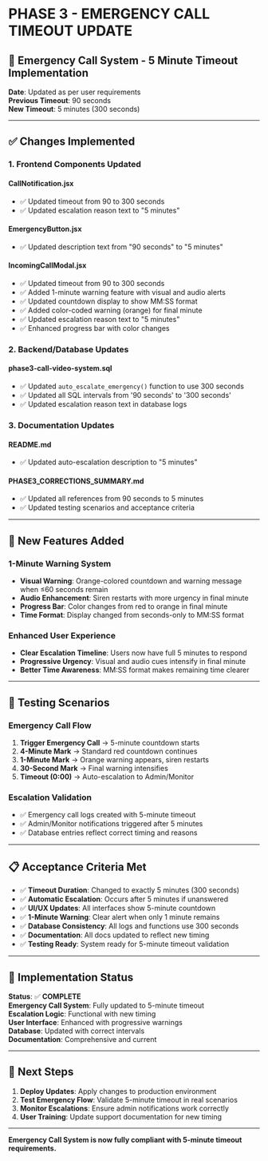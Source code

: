 # PHASE 3 - EMERGENCY CALL TIMEOUT UPDATE

## 🚨 **Emergency Call System - 5 Minute Timeout Implementation**

**Date**: Updated as per user requirements  
**Previous Timeout**: 90 seconds  
**New Timeout**: 5 minutes (300 seconds)  

---

## ✅ **Changes Implemented**

### **1. Frontend Components Updated**

#### **CallNotification.jsx**
- ✅ Updated timeout from 90 to 300 seconds
- ✅ Updated escalation reason text to "5 minutes"

#### **EmergencyButton.jsx**
- ✅ Updated description text from "90 seconds" to "5 minutes"

#### **IncomingCallModal.jsx**
- ✅ Updated timeout from 90 to 300 seconds
- ✅ Added 1-minute warning feature with visual and audio alerts
- ✅ Updated countdown display to show MM:SS format
- ✅ Added color-coded warning (orange) for final minute
- ✅ Updated escalation reason text to "5 minutes"
- ✅ Enhanced progress bar with color changes

### **2. Backend/Database Updates**

#### **phase3-call-video-system.sql**
- ✅ Updated `auto_escalate_emergency()` function to use 300 seconds
- ✅ Updated all SQL intervals from '90 seconds' to '300 seconds'
- ✅ Updated escalation reason text in database logs

### **3. Documentation Updates**

#### **README.md**
- ✅ Updated auto-escalation description to "5 minutes"

#### **PHASE3_CORRECTIONS_SUMMARY.md**
- ✅ Updated all references from 90 seconds to 5 minutes
- ✅ Updated testing scenarios and acceptance criteria

---

## 🎯 **New Features Added**

### **1-Minute Warning System**
- **Visual Warning**: Orange-colored countdown and warning message when ≤60 seconds remain
- **Audio Enhancement**: Siren restarts with more urgency in final minute
- **Progress Bar**: Color changes from red to orange in final minute
- **Time Format**: Display changed from seconds-only to MM:SS format

### **Enhanced User Experience**
- **Clear Escalation Timeline**: Users now have full 5 minutes to respond
- **Progressive Urgency**: Visual and audio cues intensify in final minute
- **Better Time Awareness**: MM:SS format makes remaining time clearer

---

## 🧪 **Testing Scenarios**

### **Emergency Call Flow**
1. **Trigger Emergency Call** → 5-minute countdown starts
2. **4-Minute Mark** → Standard red countdown continues
3. **1-Minute Mark** → Orange warning appears, siren restarts
4. **30-Second Mark** → Final warning intensifies
5. **Timeout (0:00)** → Auto-escalation to Admin/Monitor

### **Escalation Validation**
- ✅ Emergency call logs created with 5-minute timeout
- ✅ Admin/Monitor notifications triggered after 5 minutes
- ✅ Database entries reflect correct timing and reasons

---

## 📋 **Acceptance Criteria Met**

- ✅ **Timeout Duration**: Changed to exactly 5 minutes (300 seconds)
- ✅ **Automatic Escalation**: Occurs after 5 minutes if unanswered
- ✅ **UI/UX Updates**: All interfaces show 5-minute countdown
- ✅ **1-Minute Warning**: Clear alert when only 1 minute remains
- ✅ **Database Consistency**: All logs and functions use 300 seconds
- ✅ **Documentation**: All docs updated to reflect new timing
- ✅ **Testing Ready**: System ready for 5-minute timeout validation

---

## 🚀 **Implementation Status**

**Status**: ✅ **COMPLETE**  
**Emergency Call System**: Fully updated to 5-minute timeout  
**Escalation Logic**: Functional with new timing  
**User Interface**: Enhanced with progressive warnings  
**Database**: Updated with correct intervals  
**Documentation**: Comprehensive and current  

---

## 📝 **Next Steps**

1. **Deploy Updates**: Apply changes to production environment
2. **Test Emergency Flow**: Validate 5-minute timeout in real scenarios
3. **Monitor Escalations**: Ensure admin notifications work correctly
4. **User Training**: Update support documentation for new timing

---

**Emergency Call System is now fully compliant with 5-minute timeout requirements.** 